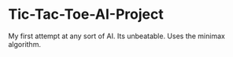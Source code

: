 # Tic-Tac-Toe-AI-Project
My first attempt at any sort of AI.
Its unbeatable.
Uses the minimax algorithm.
